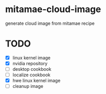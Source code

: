 # mitamae-cloud-image
generate cloud image from mitamae recipe

# TODO
- [x] linux kernel image
- [x] nvidia repository
- [ ] desktop cookbook
- [ ] localize cookbook
- [x] hwe linux kernel image
- [ ] cleanup image
